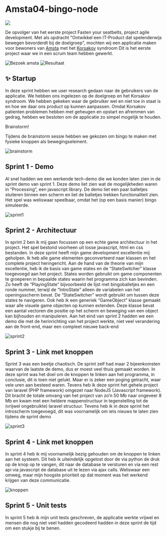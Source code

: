# Amsta04-bingo-node

[![](http://img.youtube.com/vi/VPaP7G3Ek6U/0.jpg)](http://www.youtube.com/watch?v=VPaP7G3Ek6U "")

De opvolger van het eerste project Fasten your seatbelts, project agile development.
Met als opdracht "Ontwikkel een IT-Product dat spelenderwijs bewegen bevorderdt bij de doelgroep", mochten wij een applicatie maken voor bewoners van [Amsta](https://www.amsta.nl/) met het [Korsakov](https://www.alzheimer-nederland.nl/dementie/soorten-vormen/korsakov) syndroom
Dit is het eerste project waar we in een scrum team hebben gewerkt.

![Bezoek amsta](amsta.png)
![Resultaat](resultaat.png)

## :sparkles: Startup

In deze sprint hebben we user research gedaan naar de gebruikers van de applicatie. We hebben ons ingelezen op de doelgroep en het Korsakov syndroom. We hebben gekeken waar de gebruiker wel en niet toe in staat is en hoe we daar ons product op kunnen aanpassen. Omdat Korsakov patienten problemen hebben met geheugen en opstart en afremmen van gedrag, hebben we besloten om  de applicatie zo simpel mogelijk te houden.

Brainstorm!

Tijdens de brainstorm sessie hebben we gekozen om 
bingo te maken met fysieke knoppen als bewegingselement.

![brainstorm](brainstorm.jpg)

## Sprint 1 - Demo

Al snel hadden we een werkende tech-demo die we konden laten zien in de sprint demo van sprint 1. Deze demo liet zien wat de mogelijkheden waren in “Processing”, een javascript library. De demo liet een paar balletjes stuiteren binnen een scherm en liet de balletjes trekken functionaliteit zien. Het spel was weliswaar speelbaar, omdat het (op een basis manier) bingo simuleerde.
 
![sprint1](sprint1.png)

## Sprint 2 - Architectuur

In sprint 2 ben ik mij gaan focussen op een echte game architectuur in het project. Het spel bestond voorheen uit losse javascript, html en css bestanden. In deze sprint heeft mijn game development excellentie mij geholpen. Ik heb alle game elementen geconverteerd naar klassen en het complete project heringericht. Aan de hand van de theorie van mijn excellentie, heb ik de basis van game states en de “StateSwitcher” klasse toegevoegd aan het project. States worden gebruikt om game componenten te groeperen in bepaalde states waarin het programma zich kan bevinden. Zo heeft de “PlayingState” bijvoorbeeld de lijst met bingoballetjes en een ronde nummer, terwijl de “IntroState” alleen de variabelen van het openingsscherm bevat. De “StateSwitcher” wordt gebruikt om tussen deze states te navigeren. Ook heb ik een generiek “GameObject” klasse gemaakt waar alle visuele game objecten op kunnen extenden. Deze klasse bevat een aantal vectoren die positie op het scherm en beweging van een object kan bijhouden en manipuleren. Aan het eind van sprint 2 hadden we een demo die met de herinrichting van het project werkte, niet veel verandering aan de front-end, maar een compleet nieuwe back-end

![sprint2](sprint2.png)

## Sprint 3 - Link met knoppen

Sprint 3 was een beetje chaotisch. De sprint zelf had maar 2 bijeenkomsten waarvan de laatste de demo, dus er moest veel thuis gemaakt worden. In deze sprint was het doel om de knoppen te linken aan het programma, in conclusie, dit is toen niet gelukt. Maar er is zeker een poging getracht, waar vele uren aan besteed waren. Tevens heb ik deze sprint het gehele project van laravel (PHP framework) omgezet naar NodeJS (Javascript framework). Dit bracht de totale omvang van het project van zo’n 50 Mb naar ongeveer 8 Mb en kwam met een heldere mappenstructuur in tegenstelling tot de (vrijwel ongebruikte) laravel structuur. Tevens heb ik in deze sprint het introscherm toegevoegd, dit was voornamelijk om iets nieuws te laten zien tijdens de sprint demo

![sprint3](sprint3.png)

## Sprint 4 - Link met knoppen

In sprint 4 heb ik mij voornamelijk bezig gehouden om de knoppen te linken aan het systeem. Dit heb ik uiteindelijk opgelost door de via python de druk op de knop op te vangen, dit naar de database te versturen en via een rest api via javascript de database uit te lezen via ajax calls. Weliswaar een omweg, maar mijn hoogste prioriteit op dat moment was het werkend krijgen van deze communicatie.

![knoppen](knoppen.jpg)

## Sprint 5 - Unit tests

In sprint 5 heb ik mijn unit tests geschreven, de applicatie werkte vrijwel en mensen die nog niet veel hadden gecodeerd hadden in deze sprint de tijd om een stukje bij te benen.
